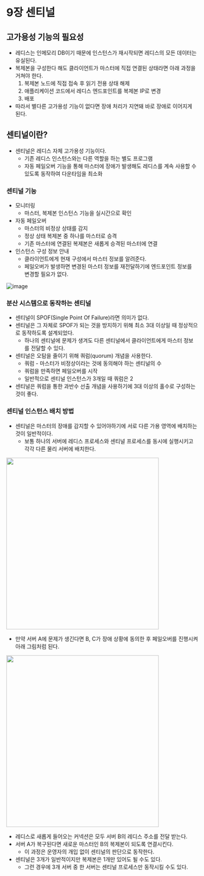 # 9장 센티널

## 고가용성 기능의 필요성

- 레디스는 인메모리 DB이기 때문에 인스턴스가 재시작되면 레디스의 모든 데이터는 유실된다.
- 복제본을 구성한다 해도 클라이언트가 마스터에 직접 연결된 상태라면 아래 과정을 거쳐야 한다.
    1. 복제본 노드에 직접 접속 후 읽기 전용 상태 해제
    2. 애플리케이션 코드에서 레디스 엔드포인트를 복제본 IP로 변경
    3. 배포
- 따라서 별다른 고가용성 기능이 없다면 장애 처리가 지연돼 바로 장애로 이어지게 된다.

## 센티널이란?

- 센티널은 레디스 자체 고가용성 기능이다.
    - 기존 레디스 인스턴스와는 다른 역할을 하는 별도 프로그램
    - 자동 페일오버 기능을 통해 마스터에 장애가 발생해도 레디스를 계속 사용할 수 있도록 동작하여 다운타임을 최소화

### 센티널 기능

- 모니터링
    - 마스터, 복제본 인스턴스 기능을 실시간으로 확인
- 자동 페일오버
    - 마스터의 비정상 상태를 감지
    - 정상 상태 복제본 중 하나를 마스터로 승격
    - 기존 마스터에 연결된 복제본은 새롭게 승격된 마스터에 연결
- 인스턴스 구성 정보 안내
    - 클라이언트에게 현재 구성에서 마스터 정보를 알려준다.
    - 페일오버가 발생하면 변경된 마스터 정보를 재전달하기에 엔드포인트 정보를 변경할 필요가 없다.

![image](https://github.com/user-attachments/assets/240492ad-6c6f-417f-8bab-dcde6888cfb3)

### 분산 시스템으로 동작하는 센티널

- 센티널이 SPOF(Single Point Of Failure)라면 의미가 없다.
- 센티널은 그 자체로 SPOF가 되는 것을 방지하기 위해 최소 3대 이상일 때 정상적으로 동작하도록 설계되었다.
    - 하나의 센티널에 문제가 생겨도 다른 센티널에서 클라이언트에게 마스터 정보를 전달할 수 있다.
- 센티널은 오탐을 줄이기 위해 쿼럼(quorum) 개념을 사용한다.
    - 쿼럼 - 마스터가 비정상이라는 것에 동의해야 하는 센티널의 수
    - 쿼럼을 만족하면 페일오버를 시작
    - 일반적으로 센티널 인스턴스가 3개일 때 쿼럼은 2
- 센티널은 쿼럼을 통한 과반수 선출 개념을 사용하기에 3대 이상의 홀수로 구성하는 것이 좋다.

### 센티널 인스턴스 배치 방법

- 센티널은 마스터의 장애를 감지할 수 있어야하기에 서로 다른 가용 영역에 배치하는 것이 일반적이다.
    - 보통 하나의 서버에 레디스 프로세스와 센티널 프로세스를 동시에 실행시키고 각각 다른 물리 서버에 배치한다.

<img src="https://github.com/user-attachments/assets/01ef47cf-f612-4f3d-accc-749ba2d8bde8" width="400" height="450">

- 만약 서버 A에 문제가 생긴다면 B, C가 장애 상황에 동의한 후 페일오버를 진행시켜 아래 그림처럼 된다.

<img src="https://github.com/user-attachments/assets/9dd62681-fbdb-4f98-9271-b3304a5f75c3" width="400" height="450">

- 레디스로 새롭게 들어오는 커넥션은 모두 서버 B의 레디스 주소를 전달 받는다.
- 서버 A가 복구된다면 새로운 마스터인 B의 복제본이 되도록 연결시킨다.
    - 이 과정은 운영자의 개입 없이 센티널의 판단으로 동작한다.
- 센티널은 3개가 일반적이지만 복제본은 1개만 있어도 될 수도 있다.
    - 그런 경우에 3개 서버 중 한 서버는 센티널 프로세스만 동작시킬 수도 있다.
